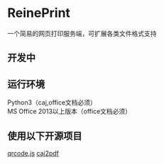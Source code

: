 # ReinePrint
一个简易的网页打印服务端，可扩展各类文件格式支持
## 开发中

## 运行环境
Python3（caj,office文档必须）  
MS Office 2013以上版本（office文档必须）  


## 使用以下开源项目
[qrcode.js](http://davidshimjs.github.io/qrcodejs/)
[caj2pdf](https://github.com/caj2pdf/caj2pdf)
